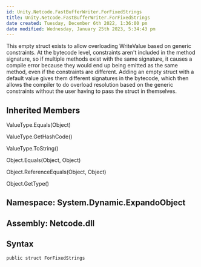 ```yaml
---
id: Unity.Netcode.FastBufferWriter.ForFixedStrings
title: Unity.Netcode.FastBufferWriter.ForFixedStrings
date created: Tuesday, December 6th 2022, 1:36:00 pm
date modified: Wednesday, January 25th 2023, 5:34:43 pm
---
```


<div class="markdown level0 summary">

This empty struct exists to allow overloading WriteValue based on generic constraints. At the bytecode level, constraints aren't included in the method signature, so if multiple methods exist with the same signature, it causes a compile error because they would end up being emitted as the same method, even if the constraints are different. Adding an empty struct with a default value gives them different signatures in the bytecode, which then allows the compiler to do overload resolution based on the generic constraints without the user having to pass the struct in themselves.

</div>

<div class="markdown level0 conceptual">

</div>

<div class="inheritedMembers">

## Inherited Members

<div>

ValueType.Equals(Object)

</div>

<div>

ValueType.GetHashCode()

</div>

<div>

ValueType.ToString()

</div>

<div>

Object.Equals(Object, Object)

</div>

<div>

Object.ReferenceEquals(Object, Object)

</div>

<div>

Object.GetType()

</div>

</div>

## **Namespace**: System.Dynamic.ExpandoObject

## **Assembly**: Netcode.dll

## Syntax

``` lang-csharp
public struct ForFixedStrings
```
